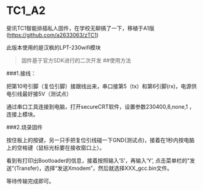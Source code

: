 # TC1_A2
斐讯TC1智能排插私人固件，在学校无聊搞了一下，移植于A1版(https://github.com/a2633063/zTC1)

此版本使用的是汉枫的LPT-230wifi模块

> 固件基于官方SDK进行的二次开发
##使用方法

###1.接线：

把第10号引脚（复位引脚）接跟线出来，串口接第5（tx）和第6引脚(rx)，电源供电引线最好接5V（测试点）

通过串口工具连接到电脑，打开secureCRT软件，设置参数230400,8,none,1 ，连接上模块。


###2.烧录固件

按住板上的按键，另一只手把复位引线碰一下GND(测试点)，接着在1秒内按电脑上的空格键（鼠标光标要在接收窗口上）。

看到有打印出Bootloader的信息，接着按照输入‘S’，再输入‘Y’,  点击菜单栏的"发送"(Transfer)，选择“发送Xmodem”，然后就选择XXX_gcc.bin文件。

等待传输完成即可。

